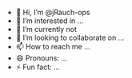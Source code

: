 - 👋 Hi, I’m @jRauch-ops
- 👀 I’m interested in ...
- 🌱 I’m currently not
- 💞️ I’m looking to collaborate on ...
- 📫 How to reach me ...
- 😄 Pronouns: ...
- ⚡ Fun fact: ...

<!---
jRauch-ops/jRauch-ops is a ✨ special ✨ repository because its `README.md` (this file) appears on your GitHub profile.
You can click the Preview link to take a look at your changes.
--->
